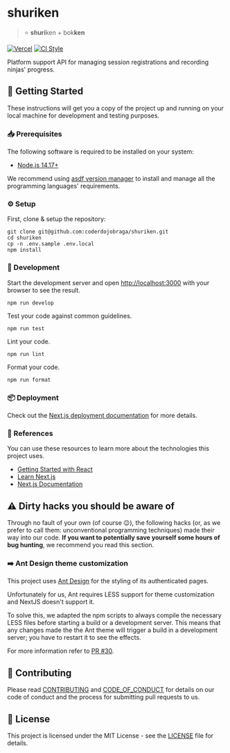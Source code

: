 [contributing]: CONTRIBUTING.md
[code_of_conduct]: CODE_OF_CONDUCT.md
[license]: LICENSE.txt
[vercel-status]: http://therealsujitk-vercel-badge.vercel.app/?app=coderdojo-braga
[deploy-url]: https://coderdojo-braga.vercel.app
[style-status]: https://github.com/coderdojobraga/shuriken/actions/workflows/style.yml/badge.svg
[style-workflow]: https://github.com/coderdojobraga/shuriken/actions/workflows/style.yml

# shuriken

> :star: **shuri**ken + bok**ken**

[![Vercel][vercel-status]][deploy-url]
[![CI Style][style-status]][style-workflow]

Platform support API for managing session registrations and recording ninjas'
progress.

## :rocket: Getting Started

These instructions will get you a copy of the project up and running on your
local machine for development and testing purposes.

### :inbox_tray: Prerequisites

The following software is required to be installed on your system:

- [Node.js 14.17+](https://nodejs.org/en/download/)

We recommend using [asdf version
manager](https://asdf-vm.com/#/core-manage-asdf?id=install) to install and
manage all the programming languages' requirements.

### :gear: Setup

First, clone & setup the repository:

```
git clone git@github.com:coderdojobraga/shuriken.git
cd shuriken
cp -n .env.sample .env.local
npm install
```

### :hammer: Development

Start the development server and open
[http://localhost:3000](http://localhost:3000) with your browser to see the
result.

```
npm run develop
```

Test your code against common guidelines.

```
npm run test
```

Lint your code.

```
npm run lint
```

Format your code.

```
npm run format
```

### :package: Deployment

Check out the [Next.js deployment
documentation](https://nextjs.org/docs/deployment) for more details.

### :link: References

You can use these resources to learn more about the technologies this project
uses.

- [Getting Started with React](https://reactjs.org/docs/getting-started.html)
- [Learn Next.js](https://nextjs.org/learn)
- [Next.js Documentation](https://nextjs.org/docs)

## :warning: Dirty hacks you should be aware of

Through no fault of your own (of course :wink:), the following hacks (or, as we prefer to call them: unconventional programming techniques) made their way into our code. **If you want to potentially save yourself some hours of bug hunting**, we recommend you read this section.

### :arrow_right: Ant Design theme customization

This project uses [Ant Design](https://ant.design/) for the styling of its authenticated pages.

Unfortunately for us, Ant requires LESS support for theme customization and NextJS doesn't support it.

To solve this, we adapted the npm scripts to always compile the necessary LESS files before starting a build or a development server. This means that any changes made the the Ant theme will trigger a build in a development server; you have to restart it to see the effects.

For more information refer to [PR #30](https://github.com/coderdojobraga/shuriken/pull/30).

## :handshake: Contributing

Please read [CONTRIBUTING][contributing] and [CODE_OF_CONDUCT][code_of_conduct]
for details on our code of conduct and the process for submitting pull requests
to us.

## :memo: License

This project is licensed under the MIT License - see the [LICENSE][license]
file for details.
